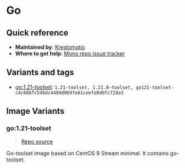 # Go
## Quick reference
- **Maintained by**:
[Krestomatio](https://krestomatio.com)
- **Where to get help**:
[Mono repo issue tracker](https://github.com/krestomatio/container_builder/issues)

## Variants and tags
- [go:1.21-toolset](#go121-toolset): `1.21-toolset, 1.21.8-toolset, go121-toolset-c4c66bfc546dc4494d069fe61ceefe8d6fc728a3`


## Image Variants
### go:1.21-toolset
> [Repo source](https://github.com/krestomatio/container_builder/tree/master/go/go121-toolset)

Go-toolset image based on CentOS 9 Stream minimal. It contains go-toolset.

